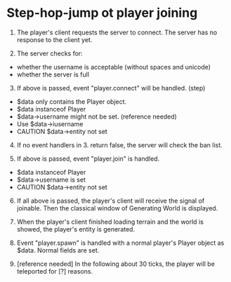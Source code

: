 Step-hop-jump ot player joining
===
1. The player's client requests the server to connect. The server has no response to the client yet.

2. The server checks for:
* whether the username is acceptable (without spaces and unicode)
* whether the server is full

3. If above is passed, event "player.connect" will be handled. (step)
* $data only contains the Player object.
* $data instanceof Player
* $data->username might not be set. (reference needed)
* Use $data->iusername
* CAUTION $data->entity not set

4. If no event handlers in 3. return false, the server will check the ban list.

5. If above is passed, event "player.join" is handled.
* $data instanceof Player
* $data->username is set
* CAUTION $data->entity not set

6. If all above is passed, the player's client will receive the signal of joinable. Then the classical window of Generating World is displayed.

7. When the player's client finished loading terrain and the world is showed, the player's entity is generated.

8. Event "player.spawn" is handled with a normal player's Player object as $data. Normal fields are set.

9. [reference needed] In the following about 30 ticks, the player will be teleported for [?] reasons.
